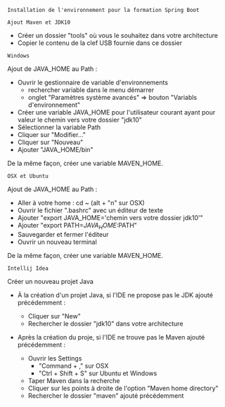 `Installation de l'environnement pour la formation Spring Boot`

``Ajout Maven et JDK10``

* Créer un dossier "tools" où vous le souhaitez dans votre architecture
* Copier le contenu de la clef USB fournie dans ce dossier

`` Windows ``

Ajout de JAVA_HOME au Path : 
* Ouvrir le gestionnaire de variable d'environnements 
    * rechercher variable dans le menu démarrer
    * onglet "Paramètres système avancés" => bouton "Variabls d'environnement"
* Créer une variable JAVA_HOME pour l'utilisateur courant ayant pour valeur le chemin vers votre dossier "jdk10"
* Sélectionner la variable Path
* Cliquer sur "Modifier..."
* Cliquer sur "Nouveau"
* Ajouter "JAVA_HOME/bin"

De la même façon, créer une variable MAVEN_HOME.

``OSX et Ubuntu``

Ajout de JAVA_HOME au Path : 
* Aller à votre home : cd ~ (alt + "n" sur OSX)
* Ouvrir le fichier ".bashrc" avec un éditeur de texte
* Ajouter "export JAVA_HOME='chemin vers votre dossier jdk10'"
* Ajouter "export PATH=$JAVA_HOME:$PATH"
* Sauvegarder et fermer l'éditeur
* Ouvrir un nouveau terminal


De la même façon, créer une variable MAVEN_HOME.

``Intellij Idea``

Créer un nouveau projet Java

* À la création d'un projet Java, si l'IDE ne propose pas le JDK ajouté précédemment :
    * Cliquer sur "New"
    * Rechercher le dossier "jdk10" dans votre architecture



* Après la création du proje, si l'IDE ne trouve pas le Maven ajouté précédemment : 
    * Ouvrir les Settings
        * "Command + ," sur OSX 
        *  "Ctrl + Shift + S" sur Ubuntu et Windows
    * Taper Maven dans la recherche
    * Cliquer sur les points à droite de l'option  "Maven home directory"
    * Rechercher le dossier "maven" ajouté précédemment
    
